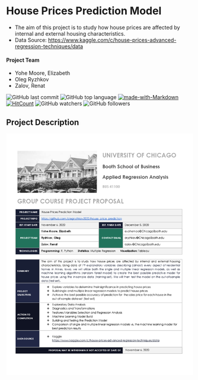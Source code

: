 # House Prices Prediction Model

* The aim of this project is to study how house prices are affected by internal and external housing characteristics.
* Data Source: https://www.kaggle.com/c/house-prices-advanced-regression-techniques/data

#### Project Team
* Yohe Moore, Elizabeth
* Oleg Ryzhkov
* Zalov, Renat


![GitHub last commit](https://img.shields.io/github/last-commit/OlegRyzhkov2020/house_price_prediction)
![GitHub top language](https://img.shields.io/github/languages/top/OlegRyzhkov2020/house_price_prediction)
[![made-with-Markdown](https://img.shields.io/badge/Made%20with-Markdown-1f425f.svg)](http://commonmark.org)
[![HitCount](http://hits.dwyl.com/OlegRyzhkov2020/city_bike_analytics.svg)](http://hits.dwyl.com/OlegRyzhkov2020/house_price_prediction)
![GitHub watchers](https://img.shields.io/github/watchers/OlegRyzhkov2020/sql-challenge?label=Watch&style=social)
![GitHub followers](https://img.shields.io/github/followers/OlegRyzhkov2020?label=Follow&style=social)


## Project Description

![intro_slide](images/boothProject_proposal.png)
